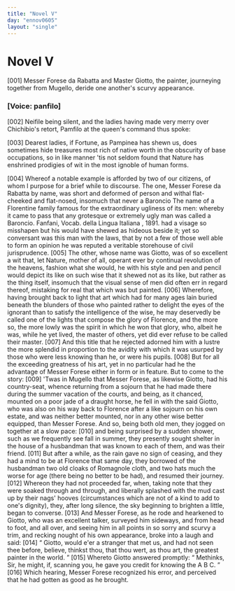 ```yaml
---
title: "Novel V"
day: "ennov0605"
layout: "single"
---
```

<div id="nov0605" type="novella" who="panfilo">
 <h1>
  Novel V
 </h1>
 <argument>
  <p>
   <a name="p06050001">
    [001]
   </a>
   Messer Forese da Rabatta and Master Giotto, the
painter, journeying together from Mugello, deride one another's scurvy
appearance.
  </p>
 </argument>
 <p>
  <h3>
   [Voice: panfilo]
  </h3>
 </p>
 <div3 type="commentary" who="author">
  <p>
   <a name="p06050002">
    [002]
   </a>
   Neifile
   being silent, and the ladies having made
	very merry over Chichibio's retort, Pamfilo at the queen's command thus spoke:
  </p>
 </div3>
 <div3 type="commentary" who="panfilo">
  <p>
   <a name="p06050003">
    [003]
   </a>
   Dearest ladies, if Fortune, as Pampinea has shewn us, does sometimes
	hide treasures most rich of native worth in the obscurity of base occupations, so in like
	manner 'tis not seldom found that Nature has enshrined prodigies of wit in the most
	ignoble of human forms.
  </p>
 </div3>
 <p>
  <a name="p06050004">
   [004]
  </a>
  Whereof a notable example is afforded by two of our citizens,
 of whom I purpose for a brief while to discourse. The one, Messer Forese da Rabatta by
 name, was short and deformed of person and withal flat-cheeked and flat-nosed, insomuch
 that never a Baroncio
  <note>
   The name of a Florentine family famous for the extraordinary
 ugliness of its men: whereby it came to pass that any grotesque or extremely ugly man was
 called a Baroncio. Fanfani,
   Vocab. della Lingua Italiana
   ,
 1891.
  </note>
  had a visage so misshapen but his would have shewed as hideous beside it;
 yet so conversant was this man with the laws, that by not a few of those well able to
 form an opinion he was reputed a veritable storehouse of civil jurisprudence.
  <a name="p06050005">
   [005]
  </a>
  The other, whose name was Giotto, was of so excellent a wit that, let
 Nature, mother of all, operant ever by continual revolution of the heavens, fashion what
 she would, he with his style and pen and pencil would depict its like on such wise that
 it shewed not as its like, but rather as the thing itself, insomuch that the visual sense
 of men did often err in regard thereof, mistaking for real that which was but
 painted.
  <a name="p06050006">
   [006]
  </a>
  Wherefore, having brought back to light that art which
 had for many ages lain buried beneath the blunders of those who painted rather to delight
 the eyes of the ignorant than to satisfy the intelligence of the wise, he may deservedly
 be called one of the lights that compose the glory of
  Florence, and the more
 so, the more lowly was the spirit in which he won that glory, who, albeit he was, while
 he yet lived, the master of others, yet did ever refuse to be called their
 master.
  <a name="p06050007">
   [007]
  </a>
  And this title that he rejected adorned him with a
 lustre the more splendid in proportion to the avidity with which it was usurped by those
 who were less knowing than he, or were his pupils.
  <a name="p06050008">
   [008]
  </a>
  But for all
 the exceeding greatness of his art, yet in no particular had he the advantage of Messer
 Forese either in form or in feature. But to come to the story:
  <a name="p06050009">
   [009]
  </a>
  'Twas in Mugello that Messer Forese, as likewise Giotto, had his
 country-seat, whence returning from a sojourn that he had made there during the summer
 vacation of the courts, and being, as it chanced, mounted on a poor jade of a draught
 horse, he fell in with the said Giotto, who was also on his way back to Florence after a
 like sojourn on his own estate, and was neither better mounted, nor in any other wise
 better equipped, than Messer Forese. And so, being both old men, they jogged on together
 at a slow pace:
  <a name="p06050010">
   [010]
  </a>
  and being surprised by a sudden shower, such as
 we frequently see fall in summer, they presently sought shelter in the house of a
 husbandman that was known to each of them, and was their friend.
  <a name="p06050011">
   [011]
  </a>
  But after a while, as the rain gave no sign of ceasing, and they had a
 mind to be at Florence that same day, they borrowed of the husbandman two old cloaks of
 Romagnole cloth, and two hats much the worse for age (there being no better to be had),
 and resumed their journey.
  <a name="p06050012">
   [012]
  </a>
  Whereon they had not proceeded far,
 when, taking note that they were soaked through and through, and liberally splashed with
 the mud cast up by their nags' hooves (circumstances which are not of a kind to add to
 one's dignity), they, after long silence, the sky beginning to brighten a little, began
 to converse.
  <a name="p06050013">
   [013]
  </a>
  And Messer Forese, as he rode and hearkened to
 Giotto, who was an excellent talker, surveyed him sideways, and from head to foot, and
 all over, and seeing him in all points in so sorry and scurvy a trim, and recking nought
 of his own appearance, broke into a laugh and said:
  <a name="p06050014">
   [014]
  </a>
  <q direct="unspecified">
   Giotto,
 would e'er a stranger that met us, and had not seen thee before, believe, thinkst thou,
 that thou wert, as thou art, the greatest painter in the world.
  </q>
  <a name="p06050015">
   [015]
  </a>
  Whereto Giotto answered promptly:
  <q direct="unspecified">
   Methinks, Sir, he might, if, scanning
 you, he gave you credit for knowing the A B C.
  </q>
  <a name="p06050016">
   [016]
  </a>
  Which
 hearing, Messer Forese recognized his error, and perceived that he had gotten as good as
 he brought.
 </p>
</div>